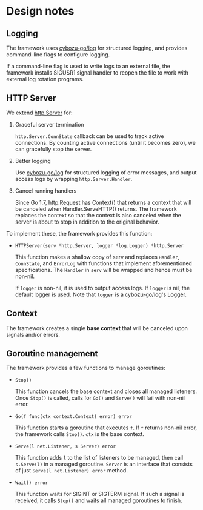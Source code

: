 Design notes
============

Logging
-------

The framework uses [cybozu-go/log][log] for structured logging, and
provides command-line flags to configure logging.

If a command-line flag is used to write logs to an external file, the
framework installs SIGUSR1 signal handler to reopen the file to work with
external log rotation programs.

HTTP Server
-----------

We extend [http.Server](https://golang.org/pkg/net/http/#Server) for:

1. Graceful server termination

    `http.Server.ConnState` callback can be used to track active
    connections.  By counting active connections (until it becomes zero),
    we can gracefully stop the server.

2. Better logging

    Use [cybozu-go/log][log] for structured
    logging of error messages, and output access logs by wrapping
    `http.Server.Handler`.

3. Cancel running handlers

    Since Go 1.7, http.Request has Context() that returns a context
    that will be canceled when Handler.ServeHTTP() returns.  The framework
    replaces the context so that the context is also canceled when the
    server is about to stop in addition to the original behavior.

To implement these, the framework provides this function:

* `HTTPServer(serv *http.Server, logger *log.Logger) *http.Server`

    This function makes a shallow copy of serv and replaces `Handler`,
    `ConnState`, and `ErrorLog` with functions that implement
    aforementioned specifications.  The `Handler` in `serv` will be
    wrapped and hence must be non-nil.

    If `logger` is non-nil, it is used to output access logs.
    If `logger` is nil, the default logger is used.
    Note that `logger` is a [cybozu-go/log][log]'s [Logger](https://godoc.org/github.com/cybozu-go/log#Logger).

Context
-------

The framework creates a single **base context** that will be canceled
upon signals and/or errors.

Goroutine management
--------------------

The framework provides a few functions to manage goroutines:

* `Stop()`

    This function cancels the base context and closes all managed
    listeners.  Once `Stop()` is called, calls for `Go()` and
    `Serve()` will fail with non-nil error.

* `Go(f func(ctx context.Context) error) error`

    This function starts a goroutine that executes `f`.  If `f` returns
    non-nil error, the framework calls `Stop()`.
    `ctx` is the base context.

* `Serve(l net.Listener, s Server) error`

    This function adds `l` to the list of listeners to be managed, then
    call `s.Serve(l)` in a managed goroutine.  `Server` is an interface
    that consists of just `Serve(l net.Listener) error` method.

* `Wait() error`

    This function waits for SIGINT or SIGTERM signal.
    If such a signal is received, it calls `Stop()` and waits all managed
    goroutines to finish.


[log]: https://github.com/cybozu-go/log/
